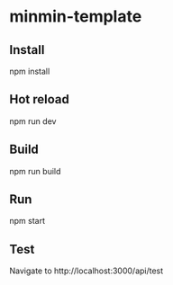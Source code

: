 # minmin-template

## Install
npm install

## Hot reload
npm run dev

## Build
npm run build

## Run
npm start

## Test
Navigate to http://localhost:3000/api/test
